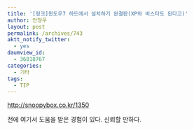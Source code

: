 ```yaml
---
title: '[링크]윈도우7 하드에서 설치하기 완결판(XP와 비스타도 된다고)'
author: 안형우
layout: post
permalink: /archives/743
aktt_notify_twitter:
  - yes
daumview_id:
  - 36818767
categories:
  - 기타
tags:
  - TIP
---
```

<a href="http://snoopybox.co.kr/1350" target="_blank">http://snoopybox.co.kr/1350</a> <div>
  전에 여기서 도움을 받은 경험이 있다. 신뢰할 만하다.
</div>
